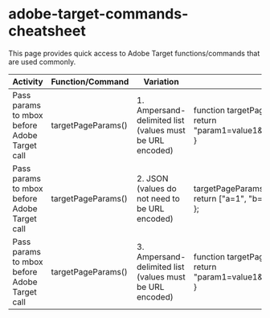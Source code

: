 # adobe-target-commands-cheatsheet

This page provides quick access to Adobe Target functions/commands that are used commonly. 

| Activity      | Function/Command | Variation | Syntax |
| -----------   | -----------      | --------- | ------ |
| Pass params to mbox before Adobe Target call      | targetPageParams()       | 1. Ampersand-delimited list (values must be URL encoded) | function targetPageParams(){<br>return "param1=value1&param2=value2&p3=hello%20world";<br>} |
| Pass params to mbox before Adobe Target call      | targetPageParams()       | 2. JSON (values do not need to be URL encoded) | targetPageParams = function() { <br>return ["a=1", "b=2", "c=hello world"]; <br> }; |
| Pass params to mbox before Adobe Target call      | targetPageParams()       | 3. Ampersand-delimited list (values must be URL encoded) | function targetPageParams(){<br>return "param1=value1&param2=value2&p3=hello%20world";<br>} |
